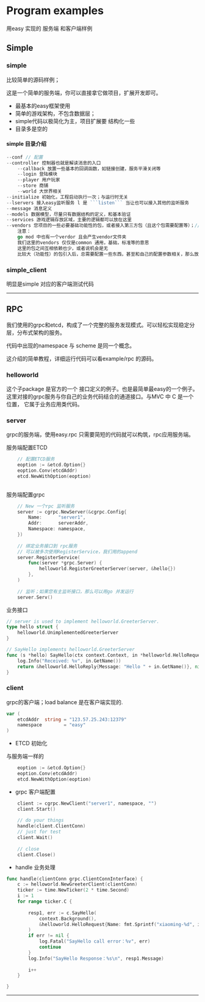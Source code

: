 # Program examples
用easy 实现的 服务端 和客户端样例

## Simple

### simple

比较简单的源码样例；

这是一个简单的服务端，你可以直接拿它做项目，扩展开发即可。

- 最基本的easy框架使用
- 简单的游戏架构，不包含数据层；
- simple代码以极简化为主，项目扩展要 结构化一些
- 目录多是空的

#### simple 目录介绍

```go
--conf // 配置
--controller 控制器也就是解读消息的入口
    --callback 放置一些基本的回调函数，如链接创建，服务平滑关闭等
    --login 登陆模块
    --player 用户玩家
    --store 商铺
    --world 大世界相关
--initialize 初始化，工程启动执行一次；与运行时无关
--lservers 接入easy监听服务 l 是 ```listen``` 当让也可以接入其他的监听服务
--message 消息定义
--models 数据模型，尽量只有数据结构的定义，和基本验证
--services 游戏逻辑存放区域，主要的逻辑都可以放在这里
--vendors 您项目的一些必要基础功能性的包，或者接入第三方包（且这个包需要配置等）；// 并非是替代 go mod
    注意：
    go mod 中也有一个verdor 且会产生vendor文件夹
    我们这里的vendors 仅仅是common 通用，基础，标准等的意思
    这里的包之间互相依赖也少，或者说机会是无
    比较大（功能性）的包引入后，总需要配置一些东西，甚至和自己的配置参数相关，那么放在这里改造一下（符合工程写法，结构要求等）就比较合适了
```


### simple_client

明显是simple 对应的客户端测试代码

---

## RPC

我们使用的grpc和etcd，构成了一个完整的服务发现模式。可以轻松实现稳定分层，分布式架构的服务。

代码中出现的namespace 与 scheme 是同一个概念。

这介绍的简单教程，详细运行代码可以看example/rpc 的源码。

### helloworld
 
这个子package 是官方的一个 接口定义的例子。也是最简单最easy的一个例子。
这里对接的grpc服务与你自己的业务代码结合的通道接口。与MVC 中 C 是一个位置，
它属于业务应用类代码。

### server

grpc的服务端，使用easy.rpc 只需要简短的代码就可以构筑，rpc应用服务端。

服务端配置ETCD

```go
    // 配置ETCD服务
    eoption := &etcd.Option{}
    eoption.Conv(etcdAddr)
    etcd.NewWithOption(eoption)
	
```

服务端配置grpc
```go	
    // New 一个rpc 监听服务
    server := cgrpc.NewServer(&cgrpc.Config{
        Name:      "server1",
        Addr:      serverAddr,
        Namespace: namespace,
    })
    
    // 绑定业务接口到 rpc服务
    // 可以被多次使用RegisterService，我们用的append
    server.RegisterService(
        func(server *grpc.Server) {
            helloworld.RegisterGreeterServer(server, &hello{})
        },
    )
    
    // 监听；如果您有主监听接口，那么可以用go 并发运行
    server.Serv()
```

业务接口

```go
// server is used to implement helloworld.GreeterServer.
type hello struct {
    helloworld.UnimplementedGreeterServer
}

// SayHello implements helloworld.GreeterServer
func (s *hello) SayHello(ctx context.Context, in *helloworld.HelloRequest) (*helloworld.HelloReply, error) {
    log.Info("Received: %v", in.GetName())
    return &helloworld.HelloReply{Message: "Hello " + in.GetName()}, nil
}
```

### client

grpc的客户端；load balance 是在客户端实现的.


```go
var (
	etcdAddr  string = "123.57.25.243:12379"
	namespace        = "easy"
)
```

- ETCD 初始化

与服务端一样的

```go
    eoption := &etcd.Option{}
    eoption.Conv(etcdAddr)
    etcd.NewWithOption(eoption)

```

- grpc 客户端配置

```go
    client := cgrpc.NewClient("server1", namespace, "")
    client.Start()
    
    // do your things
    handle(client.ClientConn)
    // just for test
    client.Wait()
    
    // close
    client.Close()
```

- handle 业务处理

```go
func handle(clientConn grpc.ClientConnInterface) {
    c := helloworld.NewGreeterClient(clientConn)
    ticker := time.NewTicker(2 * time.Second)
    i := 1
    for range ticker.C {
    
        resp1, err := c.SayHello(
            context.Background(),
            &helloworld.HelloRequest{Name: fmt.Sprintf("xiaoming-%d", i)},
        )
        if err != nil {
            log.Fatal("SayHello call error：%v", err)
            continue
        }
        log.Info("SayHello Response：%s\n", resp1.Message)
    
        i++
    }

}
```

---
